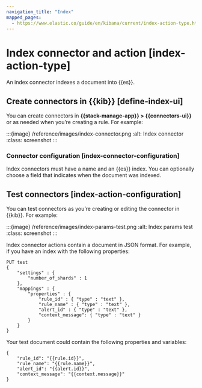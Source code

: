 ```yaml
---
navigation_title: "Index"
mapped_pages:
  - https://www.elastic.co/guide/en/kibana/current/index-action-type.html
---
```


# Index connector and action [index-action-type]


An index connector indexes a document into {{es}}.


## Create connectors in {{kib}} [define-index-ui]

You can create connectors in **{{stack-manage-app}} > {{connectors-ui}}** or as needed when you’re creating a rule. For example:

:::{image} /reference/images/index-connector.png
:alt: Index connector
:class: screenshot
:::


### Connector configuration [index-connector-configuration]

Index connectors must have a name and an {{es}} index. You can optionally choose a field that indicates when the document was indexed.


## Test connectors [index-action-configuration]

You can test connectors as you’re creating or editing the connector in {{kib}}. For example:

:::{image} /reference/images/index-params-test.png
:alt: Index params test
:class: screenshot
:::

Index connector actions contain a document in JSON format. For example, if you have an index with the following properties:

```text
PUT test
{
    "settings" : {
        "number_of_shards" : 1
    },
    "mappings" : {
        "properties" : {
            "rule_id" : { "type" : "text" },
            "rule_name" : { "type" : "text" },
            "alert_id" : { "type" : "text" },
            "context_message": { "type" : "text" }
        }
    }
}
```

Your test document could contain the following properties and variables:

```text
{
    "rule_id": "{{rule.id}}",
    "rule_name": "{{rule.name}}",
    "alert_id": "{{alert.id}}",
    "context_message": "{{context.message}}"
}
```

